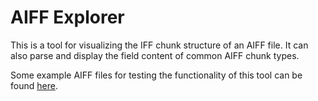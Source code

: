# AIFF Explorer

This is a tool for visualizing the IFF chunk structure of an AIFF file. It can also parse and display the field content of common AIFF chunk types.


Some example AIFF files for testing the functionality of this tool can be found [here](http://www-mmsp.ece.mcgill.ca/Documents/AudioFormats/AIFF/Samples.html).